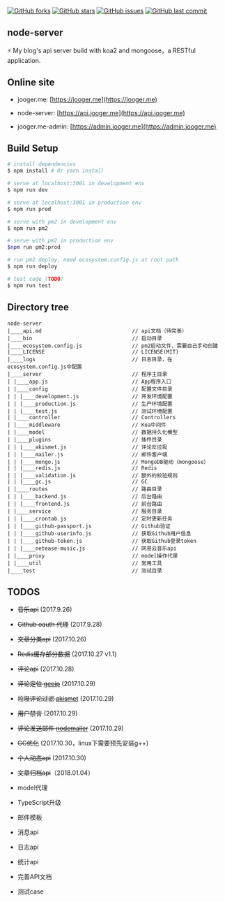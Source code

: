 [![GitHub forks](https://img.shields.io/github/forks/jo0ger/node-server.svg?style=flat-square)](https://github.com/jo0ger/node-server/network)
[![GitHub stars](https://img.shields.io/github/stars/jo0ger/node-server.svg?style=flat-square)](https://github.com/jo0ger/node-server/stargazers)
[![GitHub issues](https://img.shields.io/github/issues/jo0ger/node-server.svg?style=flat-square)](https://github.com/jo0ger/node-server/issues)
[![GitHub last commit](https://img.shields.io/github/last-commit/jo0ger/node-server.svg?style=flat-square)](https://github.com/jo0ger/node-server/commits/master)

## node-server

⚡️ My blog's api server build with koa2 and mongoose，a RESTful application.

## Online site

* jooger.me: [https://jooger.me](https://jooger.me)

* node-server: [https://api.jooger.me](https://api.jooger.me)

* jooger.me-admin: [https://admin.jooger.me](https://admin.jooger.me)

## Build Setup

``` bash
# install dependencies
$ npm install # Or yarn install

# serve at localhost:3001 in development env
$ npm run dev

# serve at localhost:3001 in production env
$ npm run prod

# serve with pm2 in development env
$ npm run pm2

# serve with pm2 in production env
$npm run pm2:prod

# run pm2 deploy, need ecosystem.config.js at root path
$ npm run deploy

# test code (TODO)
$ npm run test
```

## Directory tree

```
node-server
|____api.md                             // api文档（待完善）
|____bin                                // 启动目录
|____ecosystem.config.js                // pm2启动文件，需要自己手动创建
|____LICENSE                            // LICENSE(MIT)
|____logs                               // 日志目录，在ecosystem.config.js中配置
|____server                             // 程序主目录
| |____app.js                           // App程序入口
| |____config                           // 配置文件目录
| | |____development.js                 // 开发环境配置
| | |____production.js                  // 生产环境配置
| | |____test.js                        // 测试环境配置
| |____controller                       // Controllers
| |____middleware                       // Koa中间件
| |____model                            // 数据持久化模型
| |____plugins                          // 插件目录
| | |____akismet.js                     // 评论反垃圾
| | |____mailer.js                      // 邮件客户端
| | |____mongo.js                       // MongoDB驱动（mongoose）
| | |____redis.js                       // Redis
| | |____validation.js                  // 额外的校验规则
| | |____gc.js                          // GC
| |____routes                           // 路由目录
| | |____backend.js                     // 后台路由
| | |____frontend.js                    // 前台路由
| |____service                          // 服务目录
| | |____crontab.js                     // 定时更新任务
| | |____github-passport.js             // Github验证
| | |____github-userinfo.js             // 获取Github用户信息
| | |____github-token.js                // 获取Github登录token
| | |____netease-music.js               // 网易云音乐api
| |____proxy                            // model操作代理
| |____util                             // 常用工具
|____test                               // 测试目录

```

## TODOS

* ~~音乐api~~ (2017.9.26)

* ~~Github oauth 代理~~ (2017.9.28)

* ~~文章分类api~~ (2017.10.26)

* ~~Redis缓存部分数据~~ (2017.10.27 v1.1)

* ~~评论api~~ (2017.10.28)

* ~~评论定位 [geoip](https://github.com/bluesmoon/node-geoip)~~ (2017.10.29)

* ~~垃圾评论过滤 [akismet](https://github.com/chrisfosterelli/akismet-api)~~ (2017.10.29)

* ~~用户禁言~~ (2017.10.29)

* ~~评论发送邮件 [nodemailer](https://github.com/nodemailer/nodemailer)~~ (2017.10.29)

* ~~GC优化~~ (2017.10.30，linux下需要预先安装g++)

* ~~个人动态api~~ (2017.10.30)

* ~~文章归档api~~（2018.01.04）

* model代理

* TypeScript升级

* 邮件模板

* 消息api

* 日志api

* 统计api

* 完善API文档

* 测试case

